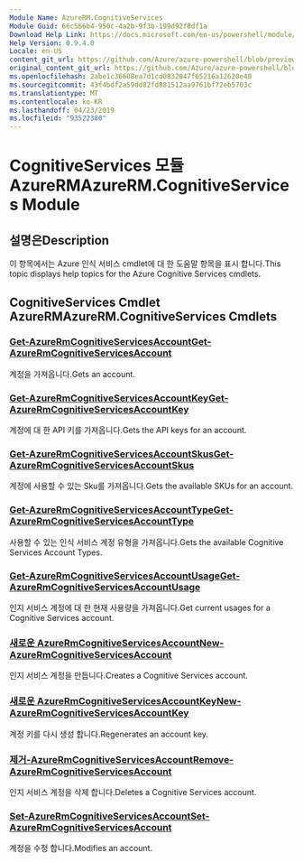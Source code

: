 ```yaml
---
Module Name: AzureRM.CognitiveServices
Module Guid: 66c566b4-950c-4a2b-9f3b-199d92f0df1a
Download Help Link: https://docs.microsoft.com/en-us/powershell/module/azurerm.cognitiveservices
Help Version: 0.9.4.0
Locale: en-US
content_git_url: https://github.com/Azure/azure-powershell/blob/preview/src/ResourceManager/CognitiveServices/Commands.Management.CognitiveServices/help/AzureRM.CognitiveServices.md
original_content_git_url: https://github.com/Azure/azure-powershell/blob/preview/src/ResourceManager/CognitiveServices/Commands.Management.CognitiveServices/help/AzureRM.CognitiveServices.md
ms.openlocfilehash: 2abe1c36608ea7d1cd0832047f65216a12620e40
ms.sourcegitcommit: 43f4bdf2a59dd82fd881512aa9761bf72eb5703c
ms.translationtype: MT
ms.contentlocale: ko-KR
ms.lasthandoff: 04/23/2019
ms.locfileid: "93522380"
---
```

# <span data-ttu-id="6210f-101">CognitiveServices 모듈 AzureRM</span><span class="sxs-lookup"><span data-stu-id="6210f-101">AzureRM.CognitiveServices Module</span></span>
## <span data-ttu-id="6210f-102">설명은</span><span class="sxs-lookup"><span data-stu-id="6210f-102">Description</span></span>
<span data-ttu-id="6210f-103">이 항목에서는 Azure 인식 서비스 cmdlet에 대 한 도움말 항목을 표시 합니다.</span><span class="sxs-lookup"><span data-stu-id="6210f-103">This topic displays help topics for the Azure Cognitive Services cmdlets.</span></span>

## <span data-ttu-id="6210f-104">CognitiveServices Cmdlet AzureRM</span><span class="sxs-lookup"><span data-stu-id="6210f-104">AzureRM.CognitiveServices Cmdlets</span></span>
### [<span data-ttu-id="6210f-105">Get-AzureRmCognitiveServicesAccount</span><span class="sxs-lookup"><span data-stu-id="6210f-105">Get-AzureRmCognitiveServicesAccount</span></span>](Get-AzureRmCognitiveServicesAccount.md)
<span data-ttu-id="6210f-106">계정을 가져옵니다.</span><span class="sxs-lookup"><span data-stu-id="6210f-106">Gets an account.</span></span>

### [<span data-ttu-id="6210f-107">Get-AzureRmCognitiveServicesAccountKey</span><span class="sxs-lookup"><span data-stu-id="6210f-107">Get-AzureRmCognitiveServicesAccountKey</span></span>](Get-AzureRmCognitiveServicesAccountKey.md)
<span data-ttu-id="6210f-108">계정에 대 한 API 키를 가져옵니다.</span><span class="sxs-lookup"><span data-stu-id="6210f-108">Gets the API keys for an account.</span></span>

### [<span data-ttu-id="6210f-109">Get-AzureRmCognitiveServicesAccountSkus</span><span class="sxs-lookup"><span data-stu-id="6210f-109">Get-AzureRmCognitiveServicesAccountSkus</span></span>](Get-AzureRmCognitiveServicesAccountSkus.md)
<span data-ttu-id="6210f-110">계정에 사용할 수 있는 Sku를 가져옵니다.</span><span class="sxs-lookup"><span data-stu-id="6210f-110">Gets the available SKUs for an account.</span></span>

### [<span data-ttu-id="6210f-111">Get-AzureRmCognitiveServicesAccountType</span><span class="sxs-lookup"><span data-stu-id="6210f-111">Get-AzureRmCognitiveServicesAccountType</span></span>](Get-AzureRmCognitiveServicesAccountType.md)
<span data-ttu-id="6210f-112">사용할 수 있는 인식 서비스 계정 유형을 가져옵니다.</span><span class="sxs-lookup"><span data-stu-id="6210f-112">Gets the available Cognitive Services Account Types.</span></span>

### [<span data-ttu-id="6210f-113">Get-AzureRmCognitiveServicesAccountUsage</span><span class="sxs-lookup"><span data-stu-id="6210f-113">Get-AzureRmCognitiveServicesAccountUsage</span></span>](Get-AzureRmCognitiveServicesAccountUsage.md)
<span data-ttu-id="6210f-114">인지 서비스 계정에 대 한 현재 사용량을 가져옵니다.</span><span class="sxs-lookup"><span data-stu-id="6210f-114">Get current usages for a Cognitive Services account.</span></span>

### [<span data-ttu-id="6210f-115">새로운 AzureRmCognitiveServicesAccount</span><span class="sxs-lookup"><span data-stu-id="6210f-115">New-AzureRmCognitiveServicesAccount</span></span>](New-AzureRmCognitiveServicesAccount.md)
<span data-ttu-id="6210f-116">인지 서비스 계정을 만듭니다.</span><span class="sxs-lookup"><span data-stu-id="6210f-116">Creates a Cognitive Services account.</span></span>

### [<span data-ttu-id="6210f-117">새로운 AzureRmCognitiveServicesAccountKey</span><span class="sxs-lookup"><span data-stu-id="6210f-117">New-AzureRmCognitiveServicesAccountKey</span></span>](New-AzureRmCognitiveServicesAccountKey.md)
<span data-ttu-id="6210f-118">계정 키를 다시 생성 합니다.</span><span class="sxs-lookup"><span data-stu-id="6210f-118">Regenerates an account key.</span></span>

### [<span data-ttu-id="6210f-119">제거-AzureRmCognitiveServicesAccount</span><span class="sxs-lookup"><span data-stu-id="6210f-119">Remove-AzureRmCognitiveServicesAccount</span></span>](Remove-AzureRmCognitiveServicesAccount.md)
<span data-ttu-id="6210f-120">인지 서비스 계정을 삭제 합니다.</span><span class="sxs-lookup"><span data-stu-id="6210f-120">Deletes a Cognitive Services account.</span></span>

### [<span data-ttu-id="6210f-121">Set-AzureRmCognitiveServicesAccount</span><span class="sxs-lookup"><span data-stu-id="6210f-121">Set-AzureRmCognitiveServicesAccount</span></span>](Set-AzureRmCognitiveServicesAccount.md)
<span data-ttu-id="6210f-122">계정을 수정 합니다.</span><span class="sxs-lookup"><span data-stu-id="6210f-122">Modifies an account.</span></span>

